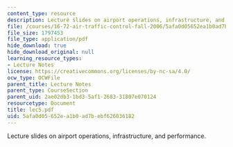 ```yaml
---
content_type: resource
description: Lecture slides on airport operations, infrastructure, and performance.
file: /courses/16-72-air-traffic-control-fall-2006/5afa0d05652ea1b0ad7bebf626036182_lec5.pdf
file_size: 1797453
file_type: application/pdf
hide_download: true
hide_download_original: null
learning_resource_types:
- Lecture Notes
license: https://creativecommons.org/licenses/by-nc-sa/4.0/
ocw_type: OCWFile
parent_title: Lecture Notes
parent_type: CourseSection
parent_uid: 2ae02db3-1bd3-5af1-2683-31807e070124
resourcetype: Document
title: lec5.pdf
uid: 5afa0d05-652e-a1b0-ad7b-ebf626036182
---
```

Lecture slides on airport operations, infrastructure, and performance.
